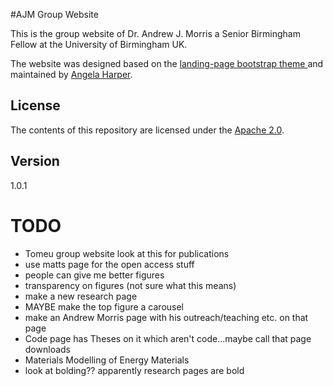 #AJM Group Website 

This is the group website of Dr. Andrew J. Morris a Senior Birmingham Fellow at the University of Birmingham UK.

The website was designed based on the [landing-page bootstrap theme ](http://startbootstrap.com/templates/landing-page/) and maintained by [Angela Harper](http://harpaf13.github.io).

## License
The contents of this repository are licensed under the [Apache
2.0](http://www.apache.org/licenses/LICENSE-2.0.html).

## Version
1.0.1


# TODO
- Tomeu group website look at this for publications
- use matts page for the open access stuff
- people can give me better figures
- transparency on figures (not sure what this means)
- make a new research page
- MAYBE make the top figure a carousel
- make an Andrew Morris page with his outreach/teaching etc. on that page
- Code page has Theses on it which aren't code...maybe call that page downloads
- Materials Modelling of Energy Materials
- look at bolding?? apparently research pages are bold
